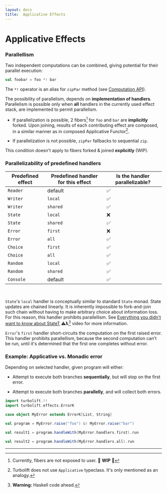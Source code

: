 ```yaml
---
layout: docs
title:  Applicative Effects
---
```



# Applicative Effects

### Parallellism

Two independent computations can be combined, giving potential for their parallel execution:
```scala
val foobar = foo *! bar
```
The `*!` operator is an alias for `zipPar` method (see [Computation API](https://javadoc.io/static/io.github.marcinzh/turbolift-core_3/@VERSION@/turbolift/Computation.html)).

The possibility of parallelism, depends on **implementation of handlers**.
Parallelism is possible only when **all** handlers in the currently used effect stack,
are implemented to permit parallelism.

- If parallelization is possible, 2 fibers[^1] for `foo` and `bar` are **implicitly** forked.
Upon joining, results of each contributing effect are composed, 
in a similar manner as in composed Applicative Functor[^2].

- If parallelization is not possible, `zipPar` fallbacks to sequential `zip`.

This condition doesn't apply to fibers forked & joined **explicitly** (WIP).

### Parallelizability of predefined handlers

| Predefined effect | Predefined handler for this effect | Is the handler parallelizable? |
|---|---|---|
| `Reader`  | default  | ✅ |
| `Writer`  | `local`  | ✅ |
| `Writer`  | `shared` | ✅ |
| `State`   | `local`  | ❌|
| `State`   | `shared` | ✅ |
| `Error`   | `first`  | ❌|
| `Error`   | `all`    | ✅ |
| `Choice`  | `first`  | ✅ |
| `Choice`  | `all`    | ✅ |
| `Random`  | `local`  | ✅ |
| `Random`  | `shared` | ✅ |
| `Console` | default  | ✅ |

&nbsp;

`State`'s `local` handler is conceptually similar to standard `State` monad.
State updates are chained linearly.
It is inherently impossible to fork-and-join such chain
without having to make arbitrary choice about information loss.
For this reason, this handler prohibits parallellism.
See [Everything you didn't want to know about StateT](https://www.youtube.com/watch?v=KZIN9f9rI34&t=515s) ⚠️**λ**[^3] video for more information.

`Error`'s `first` handler short-circuits the computation on the first raised error.
This handler prohibits parallellism,
because the second computation can't be run,
until it's determined that the first one completes without error.

### Example: Applicative vs. Monadic error

Depending on selected handler, given program will either:

- Attempt to execute both branches **sequentially**, but will stop on the first error.

- Attempt to execute both branches **parallelly**, and will collect both errors.

```scala mdoc
import turbolift.!!
import turbolift.effects.ErrorK

case object MyError extends ErrorK[List, String]

val program = MyError.raise("foo") &! MyError.raise("bar")

val result1 = program.handleWith(MyError.handlers.first).run

val result2 = program.handleWith(MyError.handlers.all).run
```

---

[^1]: Currently, fibers are not exposed to user. 🚧 **WIP** 🚧
[^2]: Turbolift does not use `Applicative` typeclass. It's only mentioned as an analogy.
[^3]: **Warning:** Haskell code ahead.